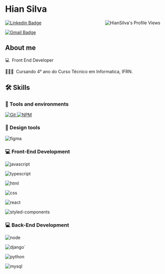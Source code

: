 #  Hian Silva

<img align="right" src="https://komarev.com/ghpvc/?username=HianSilva" alt="HianSilva's Profile Views" />

[![Linkedin Badge](https://img.shields.io/badge/LinkedIn-HianSilva-blue?style=flat-square&logo=Linkedin&logoColor=white&link=https://https://www.linkedin.com/in/hian-silva-07683b247/)](https://www.linkedin.com/in/hian-silva-07683b247/)

[![Gmail Badge](https://img.shields.io/badge/hiansebasthian.silva@gmail.com-c14438?style=flat-square&logo=Gmail&logoColor=white&link=mailto:hiansebasthian.silva@gmail.com)](mailto:hiansebasthian.silva@gmail.com)

##  About me

💻 &nbsp;Front End Developer 

🧑🏻‍💻 &nbsp;Cursando 4° ano do Curso Técnico em Informatica, IFRN.

<!-- 🆙 &nbsp;Curso -->
<!--##  Experiência Profissional

💻 &nbsp;[Set/2020 - Presente] Desenvolvedor Web Full Stack na Let's Code

👨‍🏫 &nbsp;[Set/2020 - Presente] Professor na Let's Code (Web Full Stack e Data Science)

👨‍🏫 &nbsp;[Mar/2020 - Jul/2020] Professor na Kronos Nexus
-->
##  🛠️ Skills

###  :wrench: Tools and environments

<!-- GIT -->

<a href="#">

<img alt="Git" src="https://img.shields.io/badge/Git-F05032.svg?style=for-the-badge&logo=git&logoColor=white" />

</a>

<!-- NPM -->

<a href="#">
<img alt="NPM" src="https://img.shields.io/badge/NPM-CB3837.svg?style=for-the-badge&logo=npm&logoColor=white" />
</a>

### 🎨 Design tools

![figma](https://img.shields.io/badge/Figma-F24E1E?style=for-the-badge&logo=figma&logoColor=white)

###  :computer: Front-End Development
![javascript](https://img.shields.io/badge/JavaScript-F7DF1E?style=for-the-badge&logo=javascript&logoColor=black)

![typescript](https://img.shields.io/badge/TypeScript-3178C6?style=for-the-badge&logo=typescript&logoColor=white)

![html](https://img.shields.io/badge/HTML5-E34F26?style=for-the-badge&logo=html5&logoColor=white)

![css](https://img.shields.io/badge/CSS3-1572B6?style=for-the-badge&logo=css3&logoColor=white)

![react](https://img.shields.io/badge/React-20232A?style=for-the-badge&logo=react&logoColor=61DAFB)

![styled-components](https://img.shields.io/badge/styled_components-DB7093?style=for-the-badge&logo=styled-components&logoColor=white)

###  :computer: Back-End Development

![node](https://img.shields.io/badge/Node.js-43853D?style=for-the-badge&logo=node.js&logoColor=white)

![django](https://img.shields.io/badge/Django-092E20?style=for-the-badge&logo=django&logoColor=white)`

![python](https://img.shields.io/badge/Python-14354C?style=for-the-badge&logo=python&logoColor=white)

![mysql](https://img.shields.io/badge/MySQL-00000F?style=for-the-badge&logo=mysql&logoColor=white)
